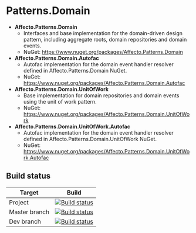 # Patterns.Domain
* **Affecto.Patterns.Domain**
  * Interfaces and base implementation for the domain-driven design pattern, including aggregate roots, domain repositories and domain events.
  * NuGet: https://www.nuget.org/packages/Affecto.Patterns.Domain
* **Affecto.Patterns.Domain.Autofac**
  * Autofac implementation for the domain event handler resolver defined in Affecto.Patterns.Domain NuGet.
  * NuGet: https://www.nuget.org/packages/Affecto.Patterns.Domain.Autofac
* **Affecto.Patterns.Domain.UnitOfWork**
  * Base implementation for domain repositories and domain events using the unit of work pattern.
  * NuGet: https://www.nuget.org/packages/Affecto.Patterns.Domain.UnitOfWork
* **Affecto.Patterns.Domain.UnitOfWork.Autofac**
  * Autofac implementation for the domain event handler resolver defined in Affecto.Patterns.Domain.UnitOfWork NuGet.
  * NuGet: https://www.nuget.org/packages/Affecto.Patterns.Domain.UnitOfWork.Autofac

## Build status

| Target | Build |
| -----------------------|------------------|
| Project | [![Build status](https://ci.appveyor.com/api/projects/status/83d7pyid8vtv0tf9?svg=true)](https://ci.appveyor.com/project/johannesvaltonen/dotnet-patterns-domain) |
| Master branch | [![Build status](https://ci.appveyor.com/api/projects/status/83d7pyid8vtv0tf9/branch/master?svg=true)](https://ci.appveyor.com/project/johannesvaltonen/dotnet-patterns-domain/branch/master) |
| Dev branch | [![Build status](https://ci.appveyor.com/api/projects/status/83d7pyid8vtv0tf9/branch/dev?svg=true)](https://ci.appveyor.com/project/johannesvaltonen/dotnet-patterns-domain/branch/dev) |
